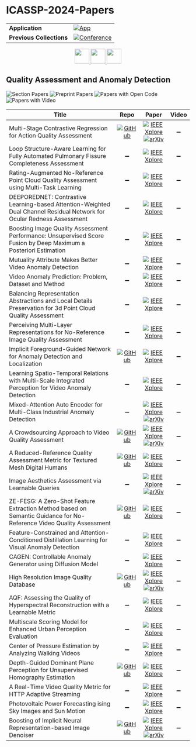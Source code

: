 # ICASSP-2024-Papers

<table>
    <tr>
        <td><strong>Application</strong></td>
        <td>
            <a href="https://huggingface.co/spaces/DmitryRyumin/NewEraAI-Papers" style="float:left;">
                <img src="https://img.shields.io/badge/🤗-NewEraAI--Papers-FFD21F.svg" alt="App" />
            </a>
        </td>
    </tr>
    <tr>
        <td><strong>Previous Collections</strong></td>
        <td>
            <a href="https://github.com/DmitryRyumin/ICASSP-2023-24-Papers/blob/main/README_2023.md">
                <img src="http://img.shields.io/badge/ICASSP-2023-0073AE.svg" alt="Conference">
            </a>
        </td>
    </tr>
</table>

<div align="center">
    <a href="https://github.com/DmitryRyumin/ICASSP-2023-24-Papers/blob/main/sections/2024/main/IFS-P2.md">
        <img src="https://cdn.jsdelivr.net/gh/DmitryRyumin/NewEraAI-Papers@main/images/left.svg" width="40" alt="" />
    </a>
    <a href="https://github.com/DmitryRyumin/ICASSP-2023-24-Papers/">
        <img src="https://cdn.jsdelivr.net/gh/DmitryRyumin/NewEraAI-Papers@main/images/home.svg" width="40" alt="" />
    </a>
    <a href="https://github.com/DmitryRyumin/ICASSP-2023-24-Papers/blob/main/sections/2024/main/SPTM-P3.md">
        <img src="https://cdn.jsdelivr.net/gh/DmitryRyumin/NewEraAI-Papers@main/images/right.svg" width="40" alt="" />
    </a>
</div>

## Quality Assessment and Anomaly Detection

![Section Papers](https://img.shields.io/badge/Section%20Papers-26-42BA16) ![Preprint Papers](https://img.shields.io/badge/Preprint%20Papers-6-b31b1b) ![Papers with Open Code](https://img.shields.io/badge/Papers%20with%20Open%20Code-3-1D7FBF) ![Papers with Video](https://img.shields.io/badge/Papers%20with%20Video-0-FF0000)

| **Title** | **Repo** | **Paper** | **Video** |
|-----------|:--------:|:---------:|:---------:|
| Multi-Stage Contrastive Regression for Action Quality Assessment | [![GitHub](https://img.shields.io/github/stars/Angel-1999/MCoRe?style=flat)](https://github.com/Angel-1999/MCoRe) | [![IEEE Xplore](https://img.shields.io/badge/IEEE-10447069-E4A42C.svg)](https://ieeexplore.ieee.org/document/10447069) <br /> [![arXiv](https://img.shields.io/badge/arXiv-2401.02841-b31b1b.svg)](https://arxiv.org/abs/2401.02841) | :heavy_minus_sign: |
| Loop Structure-Aware Learning for Fully Automated Pulmonary Fissure Completeness Assessment | :heavy_minus_sign: | [![IEEE Xplore](https://img.shields.io/badge/IEEE-10447114-E4A42C.svg)](https://ieeexplore.ieee.org/document/10447114) | :heavy_minus_sign: |
| Rating-Augmented No-Reference Point Cloud Quality Assessment using Multi-Task Learning | :heavy_minus_sign: | [![IEEE Xplore](https://img.shields.io/badge/IEEE-10448511-E4A42C.svg)](https://ieeexplore.ieee.org/document/10448511) | :heavy_minus_sign: |
| DEEPOREDNET: Contrastive Learning-based Attention-Weighted Dual Channel Residual Network for Ocular Redness Assessment | :heavy_minus_sign: | [![IEEE Xplore](https://img.shields.io/badge/IEEE-10447056-E4A42C.svg)](https://ieeexplore.ieee.org/document/10447056) | :heavy_minus_sign: |
| Boosting Image Quality Assessment Performance: Unsupervised Score Fusion by Deep Maximum a Posteriori Estimation | :heavy_minus_sign: | [![IEEE Xplore](https://img.shields.io/badge/IEEE-10447233-E4A42C.svg)](https://ieeexplore.ieee.org/document/10447233) | :heavy_minus_sign: |
| Mutuality Attribute Makes Better Video Anomaly Detection | :heavy_minus_sign: | [![IEEE Xplore](https://img.shields.io/badge/IEEE-10448319-E4A42C.svg)](https://ieeexplore.ieee.org/document/10448319) | :heavy_minus_sign: |
| Video Anomaly Prediction: Problem, Dataset and Method | :heavy_minus_sign: | [![IEEE Xplore](https://img.shields.io/badge/IEEE-10448187-E4A42C.svg)](https://ieeexplore.ieee.org/document/10448187) | :heavy_minus_sign: |
| Balancing Representation Abstractions and Local Details Preservation for 3d Point Cloud Quality Assessment | :heavy_minus_sign: | [![IEEE Xplore](https://img.shields.io/badge/IEEE-10448110-E4A42C.svg)](https://ieeexplore.ieee.org/document/10448110) | :heavy_minus_sign: |
| Perceiving Multi-Layer Representations for No-Reference Image Quality Assessment | :heavy_minus_sign: | [![IEEE Xplore](https://img.shields.io/badge/IEEE-10446552-E4A42C.svg)](https://ieeexplore.ieee.org/document/10446552) | :heavy_minus_sign: |
| Implicit Foreground-Guided Network for Anomaly Detection and Localization | [![GitHub](https://img.shields.io/github/stars/gloriacxl/IFgNet?style=flat)](https://github.com/gloriacxl/IFgNet) | [![IEEE Xplore](https://img.shields.io/badge/IEEE-10446952-E4A42C.svg)](https://ieeexplore.ieee.org/document/10446952) | :heavy_minus_sign: |
| Learning Spatio-Temporal Relations with Multi-Scale Integrated Perception for Video Anomaly Detection | :heavy_minus_sign: | [![IEEE Xplore](https://img.shields.io/badge/IEEE-10447603-E4A42C.svg)](https://ieeexplore.ieee.org/document/10447603) | :heavy_minus_sign: |
| Mixed-Attention Auto Encoder for Multi-Class Industrial Anomaly Detection | :heavy_minus_sign: | [![IEEE Xplore](https://img.shields.io/badge/IEEE-10446794-E4A42C.svg)](https://ieeexplore.ieee.org/document/10446794) <br /> [![arXiv](https://img.shields.io/badge/arXiv-2309.12700-b31b1b.svg)](https://arxiv.org/abs/2309.12700) | :heavy_minus_sign: |
| A Crowdsourcing Approach to Video Quality Assessment | [![GitHub](https://img.shields.io/github/stars/microsoft/P.910?style=flat)](https://github.com/microsoft/P.910) | [![IEEE Xplore](https://img.shields.io/badge/IEEE-10446509-E4A42C.svg)](https://ieeexplore.ieee.org/document/10446509) <br /> [![arXiv](https://img.shields.io/badge/arXiv-2204.06784-b31b1b.svg)](https://arxiv.org/abs/2204.06784) | :heavy_minus_sign: |
| A Reduced-Reference Quality Assessment Metric for Textured Mesh Digital Humans | [![GitHub](https://img.shields.io/github/stars/zzc-1998/RR-DHQA?style=flat)](https://github.com/zzc-1998/RR-DHQA) | [![IEEE Xplore](https://img.shields.io/badge/IEEE-10447636-E4A42C.svg)](https://ieeexplore.ieee.org/document/10447636) | :heavy_minus_sign: |
| Image Aesthetics Assessment via Learnable Queries | :heavy_minus_sign: | [![IEEE Xplore](https://img.shields.io/badge/IEEE-10446282-E4A42C.svg)](https://ieeexplore.ieee.org/document/10446282) <br /> [![arXiv](https://img.shields.io/badge/arXiv-2309.02861-b31b1b.svg)](https://arxiv.org/abs/2309.02861) | :heavy_minus_sign: |
| ZE-FESG: A Zero-Shot Feature Extraction Method based on Semantic Guidance for No-Reference Video Quality Assessment | [![GitHub](https://img.shields.io/github/stars/xiao-mi-d/ZE-FESG?style=flat)](https://github.com/xiao-mi-d/ZE-FESG) | [![IEEE Xplore](https://img.shields.io/badge/IEEE-10448422-E4A42C.svg)](https://ieeexplore.ieee.org/document/10448422) | :heavy_minus_sign: |
| Feature-Constrained and Attention-Conditioned Distillation Learning for Visual Anomaly Detection | :heavy_minus_sign: | [![IEEE Xplore](https://img.shields.io/badge/IEEE-10448432-E4A42C.svg)](https://ieeexplore.ieee.org/document/10448432) | :heavy_minus_sign: |
| CAGEN: Controllable Anomaly Generator using Diffusion Model | :heavy_minus_sign: | [![IEEE Xplore](https://img.shields.io/badge/IEEE-10447663-E4A42C.svg)](https://ieeexplore.ieee.org/document/10447663) | :heavy_minus_sign: |
| High Resolution Image Quality Database | [![GitHub](https://img.shields.io/github/stars/jarikorhonen/hriq?style=flat)](https://github.com/jarikorhonen/hriq) | [![IEEE Xplore](https://img.shields.io/badge/IEEE-10446520-E4A42C.svg)](https://ieeexplore.ieee.org/document/10446520) <br /> [![arXiv](https://img.shields.io/badge/arXiv-2401.16087-b31b1b.svg)](https://arxiv.org/abs/2401.16087) | :heavy_minus_sign: |
| AQF: Assessing the Quality of Hyperspectral Reconstruction with a Learnable Metric | :heavy_minus_sign: | [![IEEE Xplore](https://img.shields.io/badge/IEEE-10446925-E4A42C.svg)](https://ieeexplore.ieee.org/document/10446925) | :heavy_minus_sign: |
| Multiscale Scoring Model for Enhanced Urban Perception Evaluation | :heavy_minus_sign: | [![IEEE Xplore](https://img.shields.io/badge/IEEE-10447909-E4A42C.svg)](https://ieeexplore.ieee.org/document/10447909) | :heavy_minus_sign: |
| Center of Pressure Estimation by Analyzing Walking Videos | :heavy_minus_sign: | [![IEEE Xplore](https://img.shields.io/badge/IEEE-10447136-E4A42C.svg)](https://ieeexplore.ieee.org/document/10447136) | :heavy_minus_sign: |
| Depth-Guided Dominant Plane Perception for Unsupervised Homography Estimation | [![GitHub](https://img.shields.io/github/stars/Fengxixiaom/HDDP?style=flat)](https://github.com/Fengxixiaom/HDDP) | [![IEEE Xplore](https://img.shields.io/badge/IEEE-10446158-E4A42C.svg)](https://ieeexplore.ieee.org/document/10446158) | :heavy_minus_sign: |
| A Real-Time Video Quality Metric for HTTP Adaptive Streaming | :heavy_minus_sign: | [![IEEE Xplore](https://img.shields.io/badge/IEEE-10446839-E4A42C.svg)](https://ieeexplore.ieee.org/document/10446839) | :heavy_minus_sign: |
| Photovoltaic Power Forecasting ising Sky Images and Sun Motion | :heavy_minus_sign: | [![IEEE Xplore](https://img.shields.io/badge/IEEE-10448183-E4A42C.svg)](https://ieeexplore.ieee.org/document/10448183) | :heavy_minus_sign: |
| Boosting of Implicit Neural Representation-based Image Denoiser | [![GitHub](https://img.shields.io/github/stars/TIDESlab/ITS?style=flat)](https://github.com/TIDESlab/ITS) | [![IEEE Xplore](https://img.shields.io/badge/IEEE-10447327-E4A42C.svg)](https://ieeexplore.ieee.org/document/10447327) <br /> [![arXiv](https://img.shields.io/badge/arXiv-2401.01548-b31b1b.svg)](https://arxiv.org/abs/2401.01548) | :heavy_minus_sign: |
